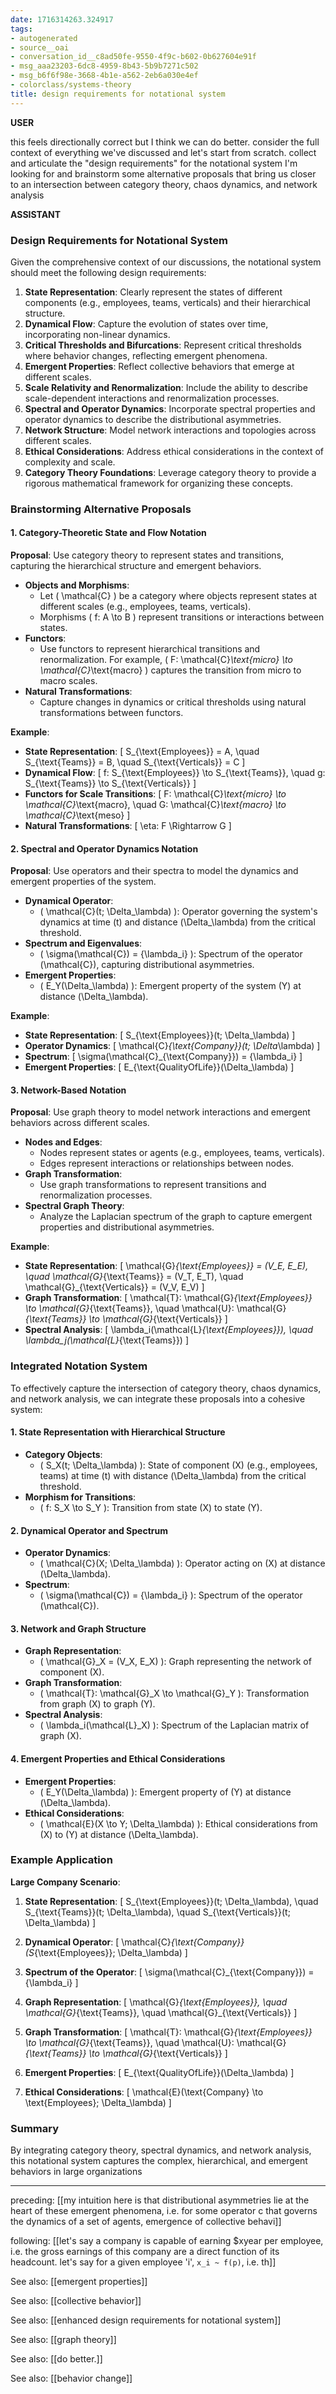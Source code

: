 ```yaml
---
date: 1716314263.324917
tags:
- autogenerated
- source__oai
- conversation_id__c8ad50fe-9550-4f9c-b602-0b627604e91f
- msg_aaa23203-6dc8-4959-8b43-5b9b7271c502
- msg_b6f6f98e-3668-4b1e-a562-2eb6a030e4ef
- colorclass/systems-theory
title: design requirements for notational system
---
```


**USER**

this feels directionally correct but I think we can do better. consider the full context of everything we've discussed and let's start from scratch. collect and articulate the "design requirements" for the notational system I'm looking for and brainstorm some alternative proposals that bring us closer to an intersection between category theory, chaos dynamics, and network analysis


**ASSISTANT**

### Design Requirements for Notational System

Given the comprehensive context of our discussions, the notational system should meet the following design requirements:

1. **State Representation**: Clearly represent the states of different components (e.g., employees, teams, verticals) and their hierarchical structure.
2. **Dynamical Flow**: Capture the evolution of states over time, incorporating non-linear dynamics.
3. **Critical Thresholds and Bifurcations**: Represent critical thresholds where behavior changes, reflecting emergent phenomena.
4. **Emergent Properties**: Reflect collective behaviors that emerge at different scales.
5. **Scale Relativity and Renormalization**: Include the ability to describe scale-dependent interactions and renormalization processes.
6. **Spectral and Operator Dynamics**: Incorporate spectral properties and operator dynamics to describe the distributional asymmetries.
7. **Network Structure**: Model network interactions and topologies across different scales.
8. **Ethical Considerations**: Address ethical considerations in the context of complexity and scale.
9. **Category Theory Foundations**: Leverage category theory to provide a rigorous mathematical framework for organizing these concepts.

### Brainstorming Alternative Proposals

#### 1. Category-Theoretic State and Flow Notation

**Proposal**: Use category theory to represent states and transitions, capturing the hierarchical structure and emergent behaviors.

- **Objects and Morphisms**:
  - Let \( \mathcal{C} \) be a category where objects represent states at different scales (e.g., employees, teams, verticals).
  - Morphisms \( f: A \to B \) represent transitions or interactions between states.
- **Functors**:
  - Use functors to represent hierarchical transitions and renormalization. For example, \( F: \mathcal{C}_\text{micro} \to \mathcal{C}_\text{macro} \) captures the transition from micro to macro scales.
- **Natural Transformations**:
  - Capture changes in dynamics or critical thresholds using natural transformations between functors.

**Example**:
- **State Representation**:
  \[
  S_{\text{Employees}} = A, \quad S_{\text{Teams}} = B, \quad S_{\text{Verticals}} = C
  \]
- **Dynamical Flow**:
  \[
  f: S_{\text{Employees}} \to S_{\text{Teams}}, \quad g: S_{\text{Teams}} \to S_{\text{Verticals}}
  \]
- **Functors for Scale Transitions**:
  \[
  F: \mathcal{C}_\text{micro} \to \mathcal{C}_\text{macro}, \quad G: \mathcal{C}_\text{macro} \to \mathcal{C}_\text{meso}
  \]
- **Natural Transformations**:
  \[
  \eta: F \Rightarrow G
  \]

#### 2. Spectral and Operator Dynamics Notation

**Proposal**: Use operators and their spectra to model the dynamics and emergent properties of the system.

- **Dynamical Operator**:
  - \( \mathcal{C}(t; \Delta_\lambda) \): Operator governing the system's dynamics at time \(t\) and distance \(\Delta_\lambda\) from the critical threshold.
- **Spectrum and Eigenvalues**:
  - \( \sigma(\mathcal{C}) = \{\lambda_i\} \): Spectrum of the operator \(\mathcal{C}\), capturing distributional asymmetries.
- **Emergent Properties**:
  - \( E_Y(\Delta_\lambda) \): Emergent property of the system \(Y\) at distance \(\Delta_\lambda\).

**Example**:
- **State Representation**:
  \[
  S_{\text{Employees}}(t; \Delta_\lambda)
  \]
- **Operator Dynamics**:
  \[
  \mathcal{C}_{\text{Company}}(t; \Delta_\lambda)
  \]
- **Spectrum**:
  \[
  \sigma(\mathcal{C}_{\text{Company}}) = \{\lambda_i\}
  \]
- **Emergent Properties**:
  \[
  E_{\text{QualityOfLife}}(\Delta_\lambda)
  \]

#### 3. Network-Based Notation

**Proposal**: Use graph theory to model network interactions and emergent behaviors across different scales.

- **Nodes and Edges**:
  - Nodes represent states or agents (e.g., employees, teams, verticals).
  - Edges represent interactions or relationships between nodes.
- **Graph Transformation**:
  - Use graph transformations to represent transitions and renormalization processes.
- **Spectral Graph Theory**:
  - Analyze the Laplacian spectrum of the graph to capture emergent properties and distributional asymmetries.

**Example**:
- **State Representation**:
  \[
  \mathcal{G}_{\text{Employees}} = (V_E, E_E), \quad \mathcal{G}_{\text{Teams}} = (V_T, E_T), \quad \mathcal{G}_{\text{Verticals}} = (V_V, E_V)
  \]
- **Graph Transformation**:
  \[
  \mathcal{T}: \mathcal{G}_{\text{Employees}} \to \mathcal{G}_{\text{Teams}}, \quad \mathcal{U}: \mathcal{G}_{\text{Teams}} \to \mathcal{G}_{\text{Verticals}}
  \]
- **Spectral Analysis**:
  \[
  \lambda_i(\mathcal{L}_{\text{Employees}}), \quad \lambda_j(\mathcal{L}_{\text{Teams}})
  \]

### Integrated Notation System

To effectively capture the intersection of category theory, chaos dynamics, and network analysis, we can integrate these proposals into a cohesive system:

#### 1. State Representation with Hierarchical Structure

- **Category Objects**:
  - \( S_X(t; \Delta_\lambda) \): State of component \(X\) (e.g., employees, teams) at time \(t\) with distance \(\Delta_\lambda\) from the critical threshold.
- **Morphism for Transitions**:
  - \( f: S_X \to S_Y \): Transition from state \(X\) to state \(Y\).

#### 2. Dynamical Operator and Spectrum

- **Operator Dynamics**:
  - \( \mathcal{C}(X; \Delta_\lambda) \): Operator acting on \(X\) at distance \(\Delta_\lambda\).
- **Spectrum**:
  - \( \sigma(\mathcal{C}) = \{\lambda_i\} \): Spectrum of the operator \(\mathcal{C}\).

#### 3. Network and Graph Structure

- **Graph Representation**:
  - \( \mathcal{G}_X = (V_X, E_X) \): Graph representing the network of component \(X\).
- **Graph Transformation**:
  - \( \mathcal{T}: \mathcal{G}_X \to \mathcal{G}_Y \): Transformation from graph \(X\) to graph \(Y\).
- **Spectral Analysis**:
  - \( \lambda_i(\mathcal{L}_X) \): Spectrum of the Laplacian matrix of graph \(X\).

#### 4. Emergent Properties and Ethical Considerations

- **Emergent Properties**:
  - \( E_Y(\Delta_\lambda) \): Emergent property of \(Y\) at distance \(\Delta_\lambda\).
- **Ethical Considerations**:
  - \( \mathcal{E}(X \to Y; \Delta_\lambda) \): Ethical considerations from \(X\) to \(Y\) at distance \(\Delta_\lambda\).

### Example Application

**Large Company Scenario**:

1. **State Representation**:
   \[
   S_{\text{Employees}}(t; \Delta_\lambda), \quad S_{\text{Teams}}(t; \Delta_\lambda), \quad S_{\text{Verticals}}(t; \Delta_\lambda)
   \]

2. **Dynamical Operator**:
   \[
   \mathcal{C}_{\text{Company}}(S_{\text{Employees}}; \Delta_\lambda)
   \]

3. **Spectrum of the Operator**:
   \[
   \sigma(\mathcal{C}_{\text{Company}}) = \{\lambda_i\}
   \]

4. **Graph Representation**:
   \[
   \mathcal{G}_{\text{Employees}}, \quad \mathcal{G}_{\text{Teams}}, \quad \mathcal{G}_{\text{Verticals}}
   \]

5. **Graph Transformation**:
   \[
   \mathcal{T}: \mathcal{G}_{\text{Employees}} \to \mathcal{G}_{\text{Teams}}, \quad \mathcal{U}: \mathcal{G}_{\text{Teams}} \to \mathcal{G}_{\text{Verticals}}
   \]

6. **Emergent Properties**:
   \[
   E_{\text{QualityOfLife}}(\Delta_\lambda)
   \]

7. **Ethical Considerations**:
   \[
   \mathcal{E}(\text{Company} \to \text{Employees}; \Delta_\lambda)
   \]

### Summary

By integrating category theory, spectral dynamics, and network analysis, this notational system captures the complex, hierarchical, and emergent behaviors in large organizations


---

preceding: [[my intuition here is that distributional asymmetries lie at the heart of these emergent phenomena, i.e. for some operator c that governs the dynamics of a set of agents, emergence of collective behavi]]  


following: [[let's say a company is capable of earning $xyear per employee, i.e. the gross earnings of this company are a direct function of its headcount. let's say for a given employee 'i', `x_i ~ f(p)`, i.e. th]]

See also: [[emergent properties]]


See also: [[collective behavior]]


See also: [[enhanced design requirements for notational system]]


See also: [[graph theory]]


See also: [[do better.]]


See also: [[behavior change]]